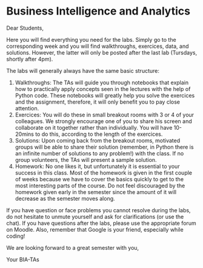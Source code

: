 # Business Intelligence and Analytics

Dear Students,

Here you will find everything you need for the labs. Simply go to the corresponding week and you will find walkthroughs, exercices, data, and solutions. However, the latter will only be posted after the last lab (Tursdays, shortly after 4pm).

The labs will generally always have the same basic structure:

1. Walkthroughs: The TAs will guide you through notebooks that explain how to practically apply concepts seen in the lectures with the help of Python code. These notebooks will greatly help you solve the exercices and the assignment, therefore, it will only benefit you to pay close attention.
2. Exercices: You will do these in small breakout rooms with 3 or 4 of your colleagues. We strongly encourage one of you to share his screen and collaborate on it together rather than individually. You will have 10-20mins to do this, according to the length of the exercices.
3. Solutions: Upon coming back from the breakout rooms, motivated groups will be able to share their solution (remember, in Python there is an infinite number of solutions to any problem!) with the class. If no group volunteers, the TAs will present a sample solution.
4. Homework: No one likes it, but unfortunately it is essential to your success in this class. Most of the homework is given in the first couple of weeks because we have to cover the basics quickly to get to the most interesting parts of the course. Do not feel discouraged by the homework given early in the semester since the amount of it will decrease as the semester moves along.

If you have question or face problems you cannot resolve during the labs, do not hesitate to unmute yourself and ask for clarifications (or use the chat). If you have questions after the labs, please use the appropriate forum on Moodle. Also, remember that Google is your friend, especially while coding!

We are looking forward to a great semester with you,

Your BIA-TAs
